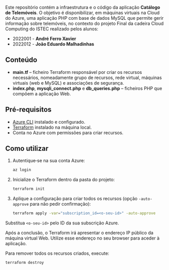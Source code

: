 
Este repositório contém a infraestrutura e o código da aplicação **Catálogo de Telemóveis**. O objetivo é disponibilizar, em máquinas virtuais na Cloud do Azure, uma aplicação PHP com base de dados MySQL que permite gerir informação sobre telemóveis, no contexto do projeto Final da cadeira Cloud Computing do ISTEC realizado pelos alunos:

- 2022001 - **André Ferro Xavier**
- 2022012 - **João Eduardo Malhadinhas**

## Conteúdo
- **main.tf** – ficheiro Terraform responsável por criar os recursos necessários, nomeadamente grupo de recursos, rede virtual, máquinas virtuais (web e MySQL) e associações de segurança.
- **index.php**, **mysqli_connect.php** e **db_queries.php** – ficheiros PHP que compõem a aplicação Web.

## Pré‑requisitos
- [Azure CLI](https://learn.microsoft.com/cli/azure/install-azure-cli) instalado e configurado.
- [Terraform](https://developer.hashicorp.com/terraform/install) instalado na máquina local.
- Conta no Azure com permissões para criar recursos.

## Como utilizar
1. Autentique‑se na sua conta Azure:
   ```bash
   az login
   ```
2. Inicialize o Terraform dentro da pasta do projeto:
   ```bash
   terraform init
   ```
3. Aplique a configuração para criar todos os recursos (opção `-auto-approve` para não pedir confirmação):
   ```bash
   terraform apply -var="subscription_id=<o-seu-id>" -auto-approve
   ```
Substitua `<o-seu-id>` pelo ID da sua subscrição Azure.

Após a conclusão, o Terraform irá apresentar o endereço IP público da máquina virtual Web. Utilize esse endereço no seu browser para aceder à aplicação.

Para remover todos os recursos criados, execute:
```bash
terraform destroy
```
